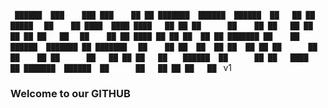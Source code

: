 `  ██████  ███    ███ ███    ██ ██ ███████  ██████  ██████  ██   ██ ██  █████  `
` ██    ██ ████  ████ ████   ██ ██ ██      ██    ██ ██   ██ ██   ██ ██ ██   ██ `
` ██    ██ ██ ████ ██ ██ ██  ██ ██ ███████ ██    ██ ██████  ███████ ██ ███████ `
` ██    ██ ██  ██  ██ ██  ██ ██ ██      ██ ██    ██ ██      ██   ██ ██ ██   ██ `
`  ██████  ██      ██ ██   ████ ██ ███████  ██████  ██      ██   ██ ██ ██   ██ `
                                                                             v1

### Welcome to our GITHUB

<!--
**omnisophia/omnisophia** is a ✨ _special_ ✨ repository because its `README.md` (this file) appears on your GitHub profile.

Here are some ideas to get you started:

- 🔭 I’m currently working on ...
- 🌱 I’m currently learning ...
- 👯 I’m looking to collaborate on ...
- 🤔 I’m looking for help with ...
- 💬 Ask me about ...
- 📫 How to reach me: ...
- 😄 Pronouns: ...
- ⚡ Fun fact: ...
-->

